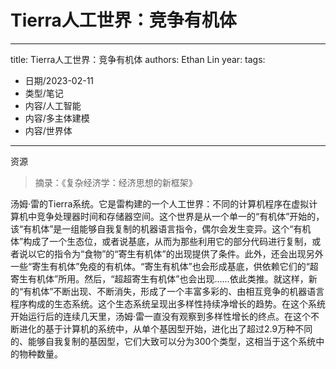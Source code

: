 # Tierra人工世界：竞争有机体


---
title: Tierra人工世界：竞争有机体
authors: Ethan Lin
year:
tags:
  - 日期/2023-02-11 
  - 类型/笔记 
  - 内容/人工智能 
  - 内容/多主体建模 
  - 内容/世界体 
---



资源

> 摘录：《复杂经济学：经济思想的新框架》
> 
汤姆·雷的Tierra系统。它是雷构建的一个人工世界：不同的计算机程序在虚拟计算机中竞争处理器时间和存储器空间。这个世界是从一个单一的“有机体”开始的，该“有机体”是一组能够自我复制的机器语言指令，偶尔会发生变异。这个“有机体”构成了一个生态位，或者说基底，从而为那些利用它的部分代码进行复制，或者说以它的指令为“食物”的“寄生有机体”的出现提供了条件。此外，还会出现另外一些“寄生有机体”免疫的有机体。“寄生有机体”也会形成基底，供依赖它们的“超寄生有机体”所用。然后，“超超寄生有机体”也会出现……依此类推。就这样，新的“有机体”不断出现、不断消失，形成了一个丰富多彩的、由相互竞争的机器语言程序构成的生态系统。这个生态系统呈现出多样性持续净增长的趋势。在这个系统开始运行后的连续几天里，汤姆·雷一直没有观察到多样性增长的终点。在这个不断进化的基于计算机的系统中，从单个基因型开始，进化出了超过2.9万种不同的、能够自我复制的基因型，它们大致可以分为300个类型，这相当于这个系统中的物种数量。